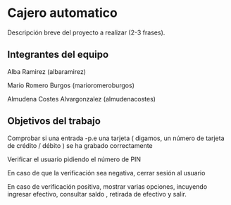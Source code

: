 # Cajero automatico

Descripción breve del proyecto a realizar (2-3 frases).

## Integrantes del equipo

Alba Ramirez (albaramirez)

Mario Romero Burgos (marioromeroburgos)

Almudena Costes Alvargonzalez (almudenacostes)

## Objetivos del trabajo
Comprobar si una entrada -p.e una tarjeta ( digamos, un número de tarjeta de crédito / débito ) se ha grabado correctamente

Verificar el usuario pidiendo el número de PIN

En caso de que la verificación sea negativa, cerrar sesión al usuario

En caso de verificación positiva, mostrar varias opciones, incuyendo ingresar efectivo, consultar saldo , retirada de efectivo y salir.

